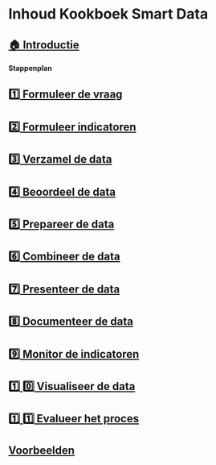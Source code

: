 # Inhoud Kookboek Smart Data

## [:house: Introductie](README.md)
**Stappenplan**
## [:one: Formuleer de vraag](Stap_1.md)
## [:two: Formuleer indicatoren](Stap_2.md)
## [:three: Verzamel de data](Stap_3.md)
## [:four: Beoordeel de data](Stap_4.md)
## [:five: Prepareer de data](Stap_5.md)
## [:six: Combineer de data](Stap_6.md)
## [:seven: Presenteer de data](Stap_7.md)
## [:eight: Documenteer de data](Stap_8.md)
## [:nine: Monitor de indicatoren](Stap_9.md)
## [:one: :zero: Visualiseer de data](Stap_10.md)
## [:one: :one: Evalueer het proces](Stap_11.md)

## [Voorbeelden](examples.md)
